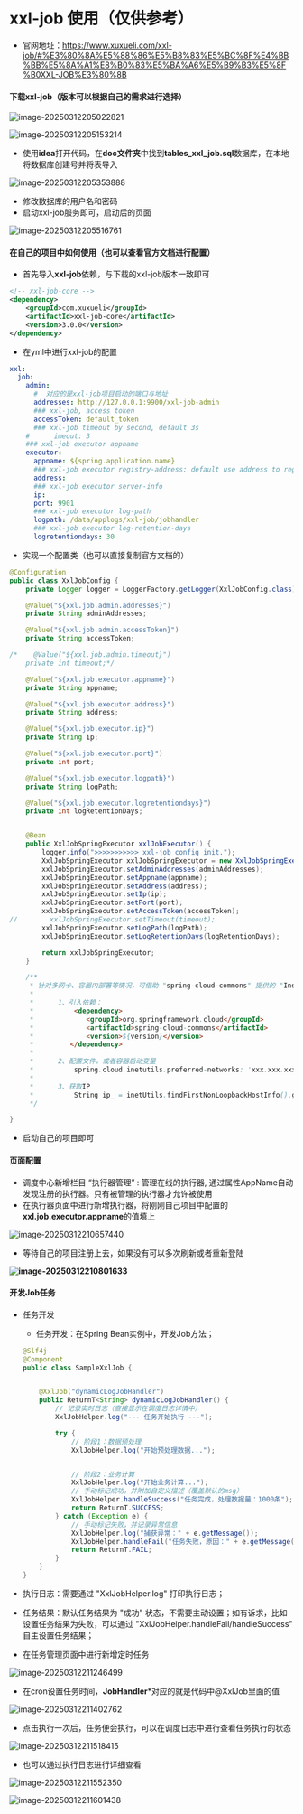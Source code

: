 # xxl-job 使用（仅供参考）

- 官网地址：https://www.xuxueli.com/xxl-job/#%E3%80%8A%E5%88%86%E5%B8%83%E5%BC%8F%E4%BB%BB%E5%8A%A1%E8%B0%83%E5%BA%A6%E5%B9%B3%E5%8F%B0XXL-JOB%E3%80%8B

#### 下载**xxl-job**（版本可以根据自己的需求进行选择）

![image-20250312205022821](xxl-job%20%E5%AD%A6%E4%B9%A0.assets/image-20250312205022821.png)

![image-20250312205153214](xxl-job%20%E5%AD%A6%E4%B9%A0.assets/image-20250312205153214.png)

- 使用**idea**打开代码，在**doc文件夹**中找到**tables_xxl_job.sql**数据库，在本地将数据库创建号并将表导入

![image-20250312205353888](xxl-job%20%E5%AD%A6%E4%B9%A0.assets/image-20250312205353888.png)

- 修改数据库的用户名和密码
- 启动xxl-job服务即可，启动后的页面

![image-20250312205516761](xxl-job%20%E5%AD%A6%E4%B9%A0.assets/image-20250312205516761.png)

#### 在自己的项目中如何使用（也可以查看官方文档进行配置）

- 首先导入**xxl-job**依赖，与下载的xxl-job版本一致即可

```xml
<!-- xxl-job-core -->
<dependency>
    <groupId>com.xuxueli</groupId>
    <artifactId>xxl-job-core</artifactId>
    <version>3.0.0</version>
</dependency>
```

- 在yml中进行xxl-job的配置

```yml
xxl:
  job:
    admin:
      #  对应的是xxl-job项目启动的端口与地址
      addresses: http://127.0.0.1:9900/xxl-job-admin
      ### xxl-job, access token
      accessToken: default_token
      ### xxl-job timeout by second, default 3s
    #      imeout: 3
    ### xxl-job executor appname
    executor:
      appname: ${spring.application.name}
      ### xxl-job executor registry-address: default use address to registry , otherwise use ip:port if address is null
      address:
      ### xxl-job executor server-info
      ip:
      port: 9901
      ### xxl-job executor log-path
      logpath: /data/applogs/xxl-job/jobhandler
      ### xxl-job executor log-retention-days
      logretentiondays: 30
```

- 实现一个配置类（也可以直接复制官方文档的）

```java
@Configuration
public class XxlJobConfig {
    private Logger logger = LoggerFactory.getLogger(XxlJobConfig.class);

    @Value("${xxl.job.admin.addresses}")
    private String adminAddresses;

    @Value("${xxl.job.admin.accessToken}")
    private String accessToken;

/*    @Value("${xxl.job.admin.timeout}")
    private int timeout;*/

    @Value("${xxl.job.executor.appname}")
    private String appname;

    @Value("${xxl.job.executor.address}")
    private String address;

    @Value("${xxl.job.executor.ip}")
    private String ip;

    @Value("${xxl.job.executor.port}")
    private int port;

    @Value("${xxl.job.executor.logpath}")
    private String logPath;

    @Value("${xxl.job.executor.logretentiondays}")
    private int logRetentionDays;


    @Bean
    public XxlJobSpringExecutor xxlJobExecutor() {
        logger.info(">>>>>>>>>>> xxl-job config init.");
        XxlJobSpringExecutor xxlJobSpringExecutor = new XxlJobSpringExecutor();
        xxlJobSpringExecutor.setAdminAddresses(adminAddresses);
        xxlJobSpringExecutor.setAppname(appname);
        xxlJobSpringExecutor.setAddress(address);
        xxlJobSpringExecutor.setIp(ip);
        xxlJobSpringExecutor.setPort(port);
        xxlJobSpringExecutor.setAccessToken(accessToken);
//        xxlJobSpringExecutor.setTimeout(timeout);
        xxlJobSpringExecutor.setLogPath(logPath);
        xxlJobSpringExecutor.setLogRetentionDays(logRetentionDays);

        return xxlJobSpringExecutor;
    }

    /**
     * 针对多网卡、容器内部署等情况，可借助 "spring-cloud-commons" 提供的 "InetUtils" 组件灵活定制注册IP；
     *
     *      1、引入依赖：
     *          <dependency>
     *             <groupId>org.springframework.cloud</groupId>
     *             <artifactId>spring-cloud-commons</artifactId>
     *             <version>${version}</version>
     *         </dependency>
     *
     *      2、配置文件，或者容器启动变量
     *          spring.cloud.inetutils.preferred-networks: 'xxx.xxx.xxx.'
     *
     *      3、获取IP
     *          String ip_ = inetUtils.findFirstNonLoopbackHostInfo().getIpAddress();
     */

}
```

- 启动自己的项目即可

#### 页面配置

- 调度中心新增栏目 “执行器管理” : 管理在线的执行器, 通过属性AppName自动发现注册的执行器。只有被管理的执行器才允许被使用
- 在执行器页面中进行新增执行器，将刚刚自己项目中配置的**xxl.job.executor.appname**的值填上

![image-20250312210657440](xxl-job%20%E5%AD%A6%E4%B9%A0.assets/image-20250312210657440.png)

- 等待自己的项目注册上去，如果没有可以多次刷新或者重新登陆

**![image-20250312210801633](xxl-job%20%E5%AD%A6%E4%B9%A0.assets/image-20250312210801633.png)**



#### 开发Job任务

- 任务开发

  - 任务开发：在Spring Bean实例中，开发Job方法；

  ```java
  @Slf4j
  @Component
  public class SampleXxlJob {
  
  
      @XxlJob("dynamicLogJobHandler")
      public ReturnT<String> dynamicLogJobHandler() {
          // 记录实时日志（直接显示在调度日志详情中）
          XxlJobHelper.log("--- 任务开始执行 ---");
  
          try {
              // 阶段1：数据预处理
              XxlJobHelper.log("开始预处理数据...");
  
  
              // 阶段2：业务计算
              XxlJobHelper.log("开始业务计算...");
              // 手动标记成功，并附加自定义描述（覆盖默认的msg）
              XxlJobHelper.handleSuccess("任务完成，处理数据量：1000条");
              return ReturnT.SUCCESS;
          } catch (Exception e) {
              // 手动标记失败，并记录异常信息
              XxlJobHelper.log("捕获异常：" + e.getMessage());
              XxlJobHelper.handleFail("任务失败，原因：" + e.getMessage());
              return ReturnT.FAIL;
          }
      }
  }
  ```

- 执行日志：需要通过 "XxlJobHelper.log" 打印执行日志；

- 任务结果：默认任务结果为 "成功" 状态，不需要主动设置；如有诉求，比如设置任务结果为失败，可以通过 "XxlJobHelper.handleFail/handleSuccess" 自主设置任务结果；

- 在任务管理页面中进行新增定时任务

![image-20250312211246499](xxl-job%20%E5%AD%A6%E4%B9%A0.assets/image-20250312211246499.png)

- 在cron设置任务时间，**JobHandler***对应的就是代码中@XxlJob里面的值

![image-20250312211402762](xxl-job%20%E5%AD%A6%E4%B9%A0.assets/image-20250312211402762.png)

- 点击执行一次后，任务便会执行，可以在调度日志中进行查看任务执行的状态

![image-20250312211518415](xxl-job%20%E5%AD%A6%E4%B9%A0.assets/image-20250312211518415.png)

- 也可以通过执行日志进行详细查看

![image-20250312211552350](xxl-job%20%E5%AD%A6%E4%B9%A0.assets/image-20250312211552350.png)

![image-20250312211601438](xxl-job%20%E5%AD%A6%E4%B9%A0.assets/image-20250312211601438.png)
